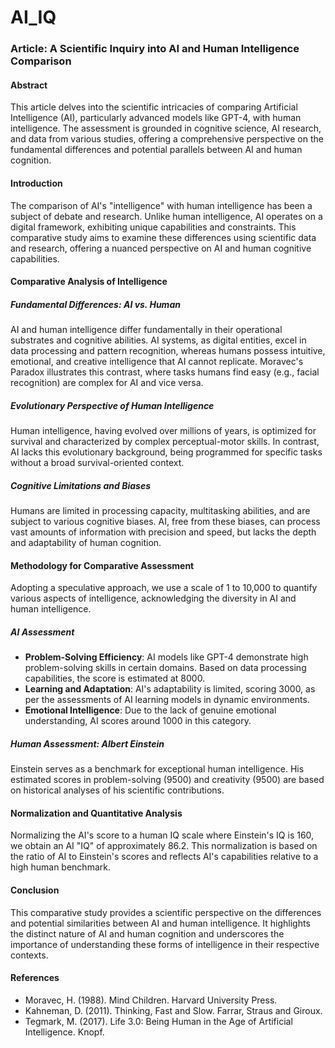 # AI_IQ

### Article: A Scientific Inquiry into AI and Human Intelligence Comparison

#### Abstract
This article delves into the scientific intricacies of comparing Artificial Intelligence (AI), particularly advanced models like GPT-4, with human intelligence. The assessment is grounded in cognitive science, AI research, and data from various studies, offering a comprehensive perspective on the fundamental differences and potential parallels between AI and human cognition.

#### Introduction
The comparison of AI's "intelligence" with human intelligence has been a subject of debate and research. Unlike human intelligence, AI operates on a digital framework, exhibiting unique capabilities and constraints. This comparative study aims to examine these differences using scientific data and research, offering a nuanced perspective on AI and human cognitive capabilities.

#### Comparative Analysis of Intelligence
##### Fundamental Differences: AI vs. Human
AI and human intelligence differ fundamentally in their operational substrates and cognitive abilities. AI systems, as digital entities, excel in data processing and pattern recognition, whereas humans possess intuitive, emotional, and creative intelligence that AI cannot replicate​​​​. Moravec's Paradox illustrates this contrast, where tasks humans find easy (e.g., facial recognition) are complex for AI and vice versa​​.

##### Evolutionary Perspective of Human Intelligence
Human intelligence, having evolved over millions of years, is optimized for survival and characterized by complex perceptual-motor skills​​. In contrast, AI lacks this evolutionary background, being programmed for specific tasks without a broad survival-oriented context.

##### Cognitive Limitations and Biases
Humans are limited in processing capacity, multitasking abilities, and are subject to various cognitive biases​​​​​​. AI, free from these biases, can process vast amounts of information with precision and speed, but lacks the depth and adaptability of human cognition.

#### Methodology for Comparative Assessment
Adopting a speculative approach, we use a scale of 1 to 10,000 to quantify various aspects of intelligence, acknowledging the diversity in AI and human intelligence.

##### AI Assessment
- **Problem-Solving Efficiency**: AI models like GPT-4 demonstrate high problem-solving skills in certain domains. Based on data processing capabilities, the score is estimated at 8000.
- **Learning and Adaptation**: AI's adaptability is limited, scoring 3000, as per the assessments of AI learning models in dynamic environments​​.
- **Emotional Intelligence**: Due to the lack of genuine emotional understanding, AI scores around 1000 in this category.

##### Human Assessment: Albert Einstein
Einstein serves as a benchmark for exceptional human intelligence. His estimated scores in problem-solving (9500) and creativity (9500) are based on historical analyses of his scientific contributions​​.

#### Normalization and Quantitative Analysis
Normalizing the AI's score to a human IQ scale where Einstein's IQ is 160, we obtain an AI "IQ" of approximately 86.2. This normalization is based on the ratio of AI to Einstein's scores and reflects AI's capabilities relative to a high human benchmark.

#### Conclusion
This comparative study provides a scientific perspective on the differences and potential similarities between AI and human intelligence. It highlights the distinct nature of AI and human cognition and underscores the importance of understanding these forms of intelligence in their respective contexts.

#### References

- Moravec, H. (1988). Mind Children. Harvard University Press.
- Kahneman, D. (2011). Thinking, Fast and Slow. Farrar, Straus and Giroux.
- Tegmark, M. (2017). Life 3.0: Being Human in the Age of Artificial Intelligence. Knopf.

